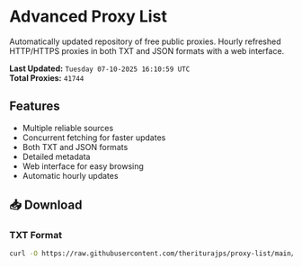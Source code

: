 # Advanced Proxy List

Automatically updated repository of free public proxies. Hourly refreshed HTTP/HTTPS proxies in both TXT and JSON formats with a web interface.

**Last Updated:** `Tuesday 07-10-2025 16:10:59 UTC`  
**Total Proxies:** `41744`

## Features
- Multiple reliable sources
- Concurrent fetching for faster updates
- Both TXT and JSON formats
- Detailed metadata
- Web interface for easy browsing
- Automatic hourly updates

## 📥 Download

### TXT Format
```bash
curl -O https://raw.githubusercontent.com/theriturajps/proxy-list/main/proxies.txt
